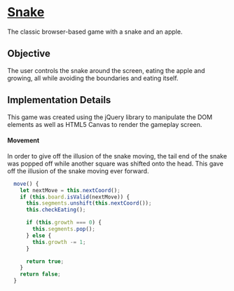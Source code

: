 # [Snake][link]
[link]: https://davinism.github.io/javascript-snake/index

The classic browser-based game with a snake and an apple. 

## Objective

The user controls the snake around the screen, eating the apple and growing, all while avoiding the boundaries and eating itself.

## Implementation Details

This game was created using the jQuery library to manipulate the DOM elements as well as HTML5 Canvas to render the gameplay screen.

#### Movement

In order to give off the illusion of the snake moving, the tail end of the snake was popped off while another square was shifted onto the head. This gave off the illusion of the snake moving ever forward.

```javascript
  move() {
    let nextMove = this.nextCoord();
    if (this.board.isValid(nextMove)) {
      this.segments.unshift(this.nextCoord());
      this.checkEating();

      if (this.growth === 0) {
        this.segments.pop();
      } else {
        this.growth -= 1;
      }

      return true;
    }
    return false;
  }
```

